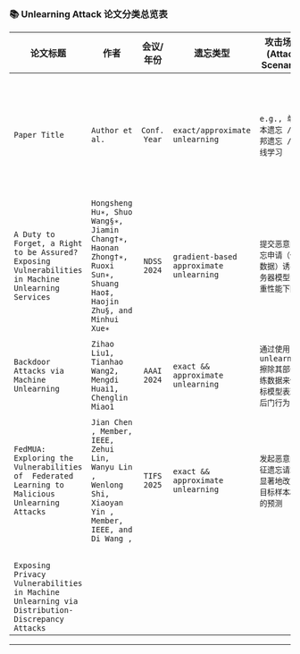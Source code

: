 ### 📚 Unlearning Attack 论文分类总览表

| 论文标题                                                     | 作者                                                         |  会议/年份   | 遗忘类型                                | 攻击场景 (Attack Scenario)                                   | 攻击类型 (Attack Type)                       | 威胁模型 (Threat Model)                                      | 关键方法/贡献简述                                            | 是否开源                                        |
| ------------------------------------------------------------ | ------------------------------------------------------------ | :----------: | --------------------------------------- | ------------------------------------------------------------ | -------------------------------------------- | ------------------------------------------------------------ | ------------------------------------------------------------ | ----------------------------------------------- |
| `Paper Title`                                                | `Author et al.`                                              | `Conf. Year` | `exact/approximate unlearning`          | `e.g., 单样本遗忘 / 联邦遗忘 / 在线学习`                     | `e.g., MIA / 模型提取 / 遗忘绕过 / 差分攻击` | `e.g., 黑盒 / 白盒 / 灰盒`                                   | 简要描述其攻击机制或创新点（如：“提出针对SISA框架的MIA变体”） | ✅ / ❌                                           |
| `A Duty to Forget, a Right to be Assured? Exposing  Vulnerabilities in Machine Unlearning Services` | `Hongsheng Hu∗, Shuo Wang§∗, Jiamin Chang†∗, Haonan Zhong†∗, Ruoxi Sun∗, Shuang Hao‡, Haojin Zhu§, and Minhui Xue∗` | `NDSS 2024`  | `gradient-based approximate unlearning` | `提交恶意的遗忘申请（修改数据）诱导服务器模型的严重性能下降` | `over-unlearning（对抗样本生成）`            | `黑盒(提交数据样本x来查询模型，并获得概率向量Y，但无法知道模型的参数和结构)不知道unlearnng算法` | `利用CW-attack生产对抗样本`                                  | ` https://github.com/ TASI-LAB/Over-unlearning` |
| `Backdoor Attacks via Machine Unlearning`                    | `Zihao Liu1, Tianhao Wang2, Mengdi Huai1, Chenglin Miao1`    | `AAAI 2024`  | `exact && approximate unlearning`       | `通过使用unlearning擦除其部分训练数据来使目标模型表现出后门行为` | `后门攻击`                                   | `黑盒（）&&白盒（毒害训练集）都知道unlearning算法`           | `数学公式优化推导触发器及数据集，离散的样本选择转换为连续的概率` | ❌                                               |
| `FedMUA: Exploring the Vulnerabilities of  Federated Learning to Malicious  Unlearning Attacks` | `Jian Chen , Member, IEEE, Zehui Lin, Wanyu Lin ,  Wenlong Shi, Xiaoyan Yin , Member, IEEE, and Di Wang , ` | `TIFS 2025`  | `exact && approximate unlearning`       | `发起恶意的特征遗忘请求来显著地改变与目标样本相关的预测`     | `影响函数识别`                               | `黑盒（本地客户端训练数据中的小比例数据）`                   | `利用影响函数识别最具影响力的样本，使这些样本靠近目标样本`   | ` https://github.com/ity207/FedMUA`             |
|                                                              |                                                              |              |                                         |                                                              |                                              |                                                              | ``                                                           |                                                 |
| `Exposing Privacy Vulnerabilities in Machine  Unlearning via Distribution-Discrepancy Attacks` |                                                              |              |                                         |                                                              |                                              |                                                              |                                                              |                                                 |

---

